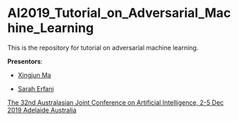 # AI2019_Tutorial_on_Adversarial_Machine_Learning
This is the repository for tutorial on adversarial machine learning.

**Presentors**: 

* [Xingjun Ma](http://xingjunma.com/) 

* [Sarah Erfani](https://people.eng.unimelb.edu.au/smonazam/)

[The 32nd Australasian Joint Conference on Artificial Intelligence, 2-5 Dec 2019 Adelaide Australia](http://nugget.unisa.edu.au/AI2019/index.php#)
